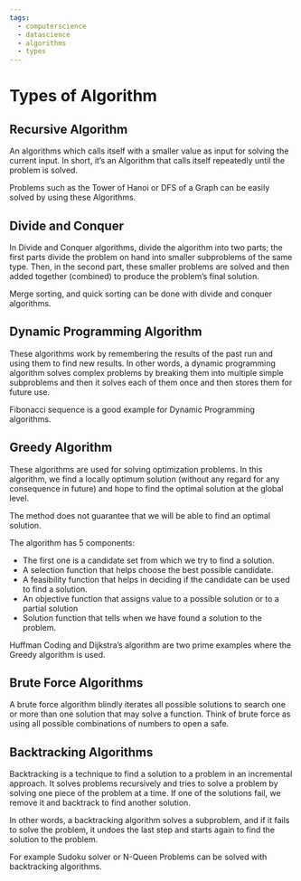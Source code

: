 ```yaml
---
tags:
  - computerscience
  - datascience
  - algorithms
  - types
---
```


# Types of Algorithm

## Recursive Algorithm
An algorithms which calls itself with a smaller value as input for solving the current input. In short, it’s an Algorithm that calls itself repeatedly until the problem is solved.

Problems such as the Tower of Hanoi or DFS of a Graph can be easily solved by using these Algorithms.

## Divide and Conquer
In Divide and Conquer algorithms, divide the algorithm into two parts; the first parts divide the problem on hand into smaller subproblems of the same type. Then, in the second part, these smaller problems are solved and then added together (combined) to produce the problem’s final solution.

Merge sorting, and quick sorting can be done with divide and conquer algorithms.

## Dynamic Programming Algorithm
These algorithms work by remembering the results of the past run and using them to find new results. In other words, a dynamic programming algorithm solves complex problems by breaking them into multiple simple subproblems and then it solves each of them once and then stores them for future use.

Fibonacci sequence is a good example for Dynamic Programming algorithms.

## Greedy Algorithm
These algorithms are used for solving optimization problems. In this algorithm, we find a locally optimum solution (without any regard for any consequence in future) and hope to find the optimal solution at the global level.

The method does not guarantee that we will be able to find an optimal solution.

The algorithm has 5 components:

- The first one is a candidate set from which we try to find a solution.
- A selection function that helps choose the best possible candidate.
- A feasibility function that helps in deciding if the candidate can be used to find a solution.
- An objective function that assigns value to a possible solution or to a partial solution
- Solution function that tells when we have found a solution to the problem.

Huffman Coding and Dijkstra’s algorithm are two prime examples where the Greedy algorithm is used.

## Brute Force Algorithms
A brute force algorithm blindly iterates all possible solutions to search one or more than one solution that may solve a function. Think of brute force as using all possible combinations of numbers to open a safe.

## Backtracking Algorithms
Backtracking is a technique to find a solution to a problem in an incremental approach. It solves problems recursively and tries to solve a problem by solving one piece of the problem at a time. If one of the solutions fail, we remove it and backtrack to find another solution.

In other words, a backtracking algorithm solves a subproblem, and if it fails to solve the problem, it undoes the last step and starts again to find the solution to the problem.

For example Sudoku solver or N-Queen Problems can be solved with backtracking algorithms.
